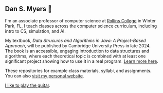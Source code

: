 ## Dan S. Myers 👋

I'm an associate professor of computer science at [Rollins College](https://www.rollins.edu) in Winter Park, FL. I teach classes across the computer science curriculum, including intro to CS, simulation, and AI.

My textbook, *Data Strucures and Algorithms in Java: A Project-Based Approach*, will be published by Cambridge University Press in late 2024. The book is an accessible, engaging introduction to data structures and algorithms, where each theoretical topic is combined with at least one significant project showing how to use it in a real program. [Learn more here](https://www.cambridge.org/highereducation/books/data-structures-and-algorithms-in-java/CE4F67C1DAEF99C779E793C455DD8A24#overview).

These repositories for example class materials, syllabi, and assignments. You can also [visit my personal website](https://dansmyers.github.io).

[I like to play the guitar](https://www.youtube.com/watch?v=tb-pU09vAN8&list=PLdZehgbgYw-TChlzi78HAAT-4Islc5S6b&index=2).
